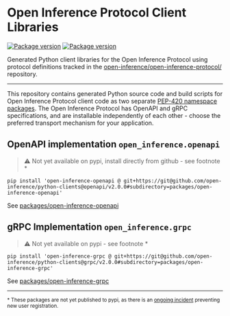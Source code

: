 # Open Inference Protocol Client Libraries

<p>
<a href="https://pypi.org/project/open-inference-openapi/"><img src="https://badge.fury.io/py/open-inference-openapi.svg" alt="Package version"></a>
<a href="https://pypi.org/project/open-inference-grpc/"><img src="https://badge.fury.io/py/open-inference-grpc.svg" alt="Package version"></a>
</p>

Generated Python client libraries for the Open Inference Protocol using protocol definitions tracked in the [open-inference/open-inference-protocol/](https://github.com/open-inference/open-inference-protocol) repository.

---

This repository contains generated Python source code and build scripts for Open Inference Protocol client code as two separate [PEP-420 namespace packages](https://peps.python.org/pep-0420/). The Open Inference Protocol has OpenAPI and gRPC specifications, and are installable independently of each other - choose the preferred transport mechanism for your application.

## OpenAPI implementation `open_inference.openapi`

> :warning: Not yet available on pypi, install directly from github - see footnote \*

```shell
pip install 'open-inference-openapi @ git+https://git@github.com/open-inference/python-clients@openapi/v2.0.0#subdirectory=packages/open-inference-openapi'
```

See [packages/open-inference-openapi](./packages/open-inference-openapi/README.md)

## gRPC Implementation `open_inference.grpc`

> :warning: Not yet available on pypi - see footnote \*

```shell
pip install 'open-inference-grpc @ git+https://git@github.com/open-inference/python-clients@grpc/v2.0.0#subdirectory=packages/open-inference-grpc'
```

See [packages/open-inference-grpc](./packages/open-inference-grpc/README.md)

---

<sup> \* These packages are not yet published to pypi, as there is an [ongoing incident](https://status.python.org/incidents/0th66lc1l8by) preventing new user registration. </sup>
